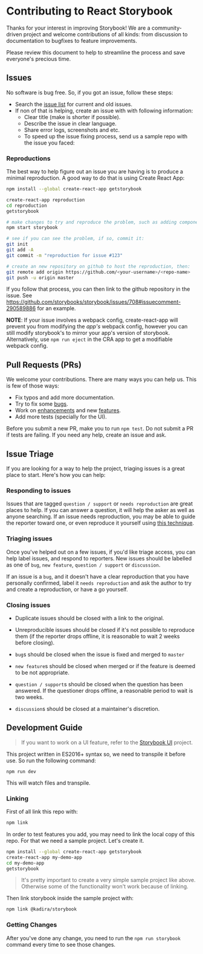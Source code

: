 # Contributing to React Storybook

Thanks for your interest in improving Storybook! We are a community-driven project and welcome contributions of all kinds: from discussion to documentation to bugfixes to feature improvements.

Please review this document to help to streamline the process and save everyone's precious time.

## Issues

No software is bug free. So, if you got an issue, follow these steps:

* Search the [issue list](https://github.com/storybooks/storybook/issues?utf8=%E2%9C%93&q=) for current and old issues.
* If non of that is helping, create an issue with with following information:
  * Clear title (make is shorter if possible).
  * Describe the issue in clear language.
  * Share error logs, screenshots and etc.
  * To speed up the issue fixing process, send us a sample repo with the issue you faced:

### Reproductions

The best way to help figure out an issue you are having is to produce a minimal reproduction. A good way to do that is using Create React App:

```bash
npm install --global create-react-app getstorybook

create-react-app reproduction
cd reproduction
getstorybook

# make changes to try and reproduce the problem, such as adding components + stories
npm start storybook

# see if you can see the problem, if so, commit it:
git init
git add -A
git commit -m "reproduction for issue #123"

# create an new repository on github to host the reproduction, then:
git remote add origin https://github.com/<your-username>/<repo-name>
git push -u origin master
```

If you follow that process, you can then link to the github repository in the issue. See https://github.com/storybooks/storybook/issues/708#issuecomment-290589886 for an example.

**NOTE**: If your issue involves a webpack config, create-react-app will prevent you from modifying the *app's* webpack config, however you can still modify storybook's to mirror your app's version of storybook. Alternatively, use `npm run eject` in the CRA app to get a modifiable webpack config.

## Pull Requests (PRs)

We welcome your contributions. There are many ways you can help us. This is few of those ways:

* Fix typos and add more documentation.
* Try to fix some [bugs](https://github.com/storybooks/storybook/labels/bug).
* Work on [enhancements](https://github.com/storybooks/storybook/issues?q=is%3Aissue+is%3Aopen+label%3Aenhancement) and new [features](https://github.com/storybooks/storybook/issues?q=is%3Aissue+is%3Aopen+label%3Afeature).
* Add more tests (specially for the UI).

Before you submit a new PR, make you to run `npm test`. Do not submit a PR if tests are failing. If you need any help, create an issue and ask.

## Issue Triage

If you are looking for a way to help the project, triaging issues is a great place to start. Here's how you can help:

### Responding to issues

Issues that are tagged `question / support` or `needs reproduction` are great places to help. If you can answer a question, it will help the asker as well as anyone searching. If an issue needs reproduction, you may be able to guide the reporter toward one, or even reproduce it yourself using [this technique](https://github.com/storybooks/storybook/blob/master/CONTRIBUTING.md#reproductions).

### Triaging issues

Once you've helped out on a few issues, if you'd like triage access, you can help label issues, and respond to reporters. New issues should be labelled as one of `bug`, `new feature`, `question / support` or `discussion`.

If an issue is a `bug`, and it doesn't have a clear reproduction that you have personally confirmed, label it `needs reproduction` and ask the author to try and create a reproduction, or have a go yourself.

### Closing issues

- Duplicate issues should be closed with a link to the original.

- Unreproducible issues should be closed if it's not possible to reproduce them (if the reporter drops offline, it is reasonable to wait 2 weeks before closing).

- `bug`s should be closed when the issue is fixed and merged to `master`

- `new feature`s should be closed when merged or if the feature is deemed to be not appropriate.

- `question / support`s should be closed when the question has been answered. If the questioner drops offline, a reasonable period to wait is two weeks.

- `discussion`s should be closed at a maintainer's discretion.


## Development Guide

> If you want to work on a UI feature, refer to the [Storybook UI](https://github.com/storybooks/storybook/tree/master/storybook-ui) project.

This project written in ES2016+ syntax so, we need to transpile it before use.
So run the following command:

```
npm run dev
```

This will watch files and transpile.

### Linking

First of all link this repo with:

```sh
npm link
```

In order to test features you add, you may need to link the local copy of this repo.
For that we need a sample project. Let's create it.

```sh
npm install --global create-react-app getstorybook
create-react-app my-demo-app
cd my-demo-app
getstorybook
```

> It's pretty important to create a very simple sample project like above.
> Otherwise some of the functionality won't work because of linking.

Then link storybook inside the sample project with:

```sh
npm link @kadira/storybook
```

### Getting Changes

After you've done any change, you need to run the `npm run storybook` command every time to see those changes.
